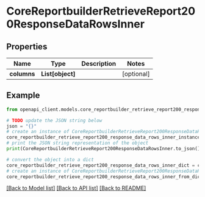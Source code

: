 # CoreReportbuilderRetrieveReport200ResponseDataRowsInner


## Properties

Name | Type | Description | Notes
------------ | ------------- | ------------- | -------------
**columns** | **List[object]** |  | [optional] 

## Example

```python
from openapi_client.models.core_reportbuilder_retrieve_report200_response_data_rows_inner import CoreReportbuilderRetrieveReport200ResponseDataRowsInner

# TODO update the JSON string below
json = "{}"
# create an instance of CoreReportbuilderRetrieveReport200ResponseDataRowsInner from a JSON string
core_reportbuilder_retrieve_report200_response_data_rows_inner_instance = CoreReportbuilderRetrieveReport200ResponseDataRowsInner.from_json(json)
# print the JSON string representation of the object
print(CoreReportbuilderRetrieveReport200ResponseDataRowsInner.to_json())

# convert the object into a dict
core_reportbuilder_retrieve_report200_response_data_rows_inner_dict = core_reportbuilder_retrieve_report200_response_data_rows_inner_instance.to_dict()
# create an instance of CoreReportbuilderRetrieveReport200ResponseDataRowsInner from a dict
core_reportbuilder_retrieve_report200_response_data_rows_inner_from_dict = CoreReportbuilderRetrieveReport200ResponseDataRowsInner.from_dict(core_reportbuilder_retrieve_report200_response_data_rows_inner_dict)
```
[[Back to Model list]](../README.md#documentation-for-models) [[Back to API list]](../README.md#documentation-for-api-endpoints) [[Back to README]](../README.md)


